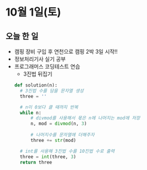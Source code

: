 # 10월 1일(토)

## 오늘 한 일
* 캠핑 장비 구입 후 연천으로 캠핑 2박 3일 시작!!
* 정보처리기사 실기 공부
* 프로그래머스 코딩테스트 연습
  * 3진법 뒤집기
  ```python
  def solution(n):
    # 3진법 수를 담을 문자열 생성
    three = ''

    # n이 0보다 클 때까지 반복
    while n:
        # divmod를 사용해서 몫은 n에 나머지는 mod에 저장
        n, mod = divmod(n, 3)
    
        # 나머지수를 문자열에 더해주자
        three += str(mod)

    # int를 사용해 3진법 수를 10진법 수로 출력
    three = int(three, 3)
    return three
  ```

